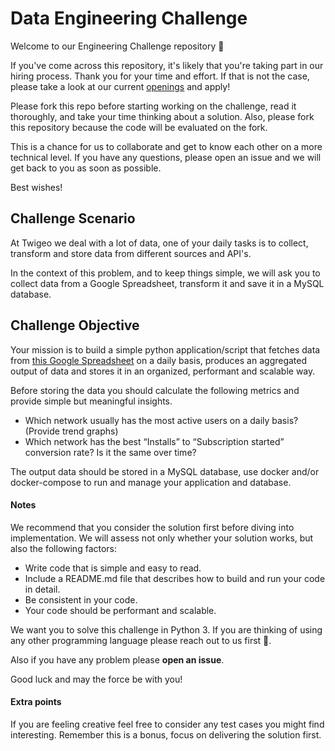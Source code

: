 # Data Engineering Challenge


Welcome to our Engineering Challenge repository 👋

If you've come across this repository, it's likely that you're taking part in our hiring process. Thank you for your time and effort. If that is not the case, please take a look at our current [openings](https://twigeo.com/career/) and apply! 

Please fork this repo before starting working on the challenge, read it thoroughly, and take your time thinking about a solution. Also, please fork this repository because the code will be evaluated on the fork.

This is a chance for us to collaborate and get to know each other on a more technical level. If you have any questions, please open an issue and we will get back to you as soon as possible.

Best wishes! 

## Challenge Scenario

At Twigeo we deal with a lot of data, one of your daily tasks is to collect, transform and store data from different sources and API's. 

In the context of this problem, and to keep things simple, we will ask you to collect data from a Google Spreadsheet, transform it and save it in a MySQL database.


## Challenge Objective

Your mission is to build a simple python application/script that fetches data from [this Google Spreadsheet](https://docs.google.com/spreadsheets/d/1nRteMJI2lE05AFs4fSTxEvCXnbRLo1dmNjC1xC0IuZU/edit?usp=sharing) on a daily basis, produces an aggregated output of data and stores it in an organized, performant and scalable way. 

Before storing the data  you should calculate the following metrics and provide simple but meaningful insights.

- Which network usually has the most active users on a daily basis? (Provide trend graphs)
- Which network has the best “Installs” to “Subscription started” conversion rate? Is it the same over time?
	
The output data should be stored in a MySQL database, use docker and/or docker-compose to run and manage your application and database.


#### Notes

We recommend that you consider the solution first before diving into implementation. We will assess not only whether your solution works, but also the following factors: 

+ Write code that is simple and easy to read.
+ Include a README.md file that describes how to build and run your code in detail.
+ Be consistent in your code.
+ Your code should be performant and scalable.

We want you to solve this challenge in Python 3. If you are thinking of using any other programming language please reach out to us first 🙏.

Also if you have any problem please **open an issue**. 

Good luck and may the force be with you!

#### Extra points

If you are feeling creative feel free to consider any test cases you might find interesting. Remember this is a bonus, focus on delivering the solution first.
